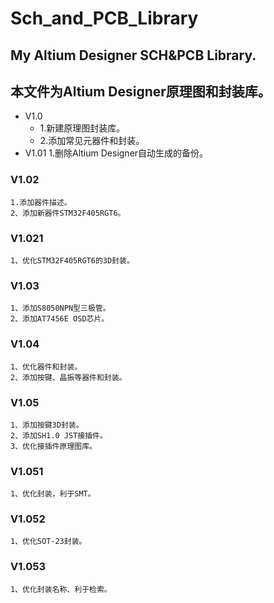 ﻿# Sch_and_PCB_Library
## My Altium Designer SCH&PCB Library. 
## 本文件为Altium Designer原理图和封装库。
  
- V1.0
    - 1.新建原理图封装库。
    - 2.添加常见元器件和封装。
- V1.01
    1.删除Altium Designer自动生成的备份。
### V1.02
    1.添加器件描述。
    2、添加新器件STM32F405RGT6。
### V1.021
    1、优化STM32F405RGT6的3D封装。
### V1.03
    1、添加S8050NPN型三极管。
    2、添加AT7456E OSD芯片。
### V1.04
    1、优化器件和封装。
    2、添加按键、晶振等器件和封装。
### V1.05
    1、添加按键3D封装。
    2、添加SH1.0 JST接插件。
    3、优化接插件原理图库。
### V1.051
    1、优化封装，利于SMT。
### V1.052
    1、优化SOT-23封装。
### V1.053
    1、优化封装名称、利于检索。
